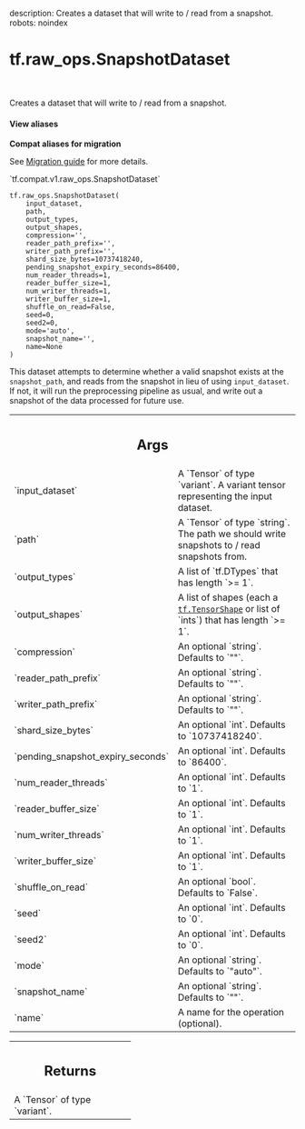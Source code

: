 description: Creates a dataset that will write to / read from a snapshot.
robots: noindex

# tf.raw_ops.SnapshotDataset

<!-- Insert buttons and diff -->

<table class="tfo-notebook-buttons tfo-api nocontent" align="left">

</table>



Creates a dataset that will write to / read from a snapshot.

<section class="expandable">
  <h4 class="showalways">View aliases</h4>
  <p>
<b>Compat aliases for migration</b>
<p>See
<a href="https://www.tensorflow.org/guide/migrate">Migration guide</a> for
more details.</p>
<p>`tf.compat.v1.raw_ops.SnapshotDataset`</p>
</p>
</section>

<pre class="devsite-click-to-copy prettyprint lang-py tfo-signature-link">
<code>tf.raw_ops.SnapshotDataset(
    input_dataset,
    path,
    output_types,
    output_shapes,
    compression=&#x27;&#x27;,
    reader_path_prefix=&#x27;&#x27;,
    writer_path_prefix=&#x27;&#x27;,
    shard_size_bytes=10737418240,
    pending_snapshot_expiry_seconds=86400,
    num_reader_threads=1,
    reader_buffer_size=1,
    num_writer_threads=1,
    writer_buffer_size=1,
    shuffle_on_read=False,
    seed=0,
    seed2=0,
    mode=&#x27;auto&#x27;,
    snapshot_name=&#x27;&#x27;,
    name=None
)
</code></pre>



<!-- Placeholder for "Used in" -->

This dataset attempts to determine whether a valid snapshot exists at the
`snapshot_path`, and reads from the snapshot in lieu of using `input_dataset`.
If not, it will run the preprocessing pipeline as usual, and write out a
snapshot of the data processed for future use.

<!-- Tabular view -->
 <table class="responsive fixed orange">
<colgroup><col width="214px"><col></colgroup>
<tr><th colspan="2"><h2 class="add-link">Args</h2></th></tr>

<tr>
<td>
`input_dataset`
</td>
<td>
A `Tensor` of type `variant`.
A variant tensor representing the input dataset.
</td>
</tr><tr>
<td>
`path`
</td>
<td>
A `Tensor` of type `string`.
The path we should write snapshots to / read snapshots from.
</td>
</tr><tr>
<td>
`output_types`
</td>
<td>
A list of `tf.DTypes` that has length `>= 1`.
</td>
</tr><tr>
<td>
`output_shapes`
</td>
<td>
A list of shapes (each a <a href="../../tf/TensorShape.md"><code>tf.TensorShape</code></a> or list of `ints`) that has length `>= 1`.
</td>
</tr><tr>
<td>
`compression`
</td>
<td>
An optional `string`. Defaults to `""`.
</td>
</tr><tr>
<td>
`reader_path_prefix`
</td>
<td>
An optional `string`. Defaults to `""`.
</td>
</tr><tr>
<td>
`writer_path_prefix`
</td>
<td>
An optional `string`. Defaults to `""`.
</td>
</tr><tr>
<td>
`shard_size_bytes`
</td>
<td>
An optional `int`. Defaults to `10737418240`.
</td>
</tr><tr>
<td>
`pending_snapshot_expiry_seconds`
</td>
<td>
An optional `int`. Defaults to `86400`.
</td>
</tr><tr>
<td>
`num_reader_threads`
</td>
<td>
An optional `int`. Defaults to `1`.
</td>
</tr><tr>
<td>
`reader_buffer_size`
</td>
<td>
An optional `int`. Defaults to `1`.
</td>
</tr><tr>
<td>
`num_writer_threads`
</td>
<td>
An optional `int`. Defaults to `1`.
</td>
</tr><tr>
<td>
`writer_buffer_size`
</td>
<td>
An optional `int`. Defaults to `1`.
</td>
</tr><tr>
<td>
`shuffle_on_read`
</td>
<td>
An optional `bool`. Defaults to `False`.
</td>
</tr><tr>
<td>
`seed`
</td>
<td>
An optional `int`. Defaults to `0`.
</td>
</tr><tr>
<td>
`seed2`
</td>
<td>
An optional `int`. Defaults to `0`.
</td>
</tr><tr>
<td>
`mode`
</td>
<td>
An optional `string`. Defaults to `"auto"`.
</td>
</tr><tr>
<td>
`snapshot_name`
</td>
<td>
An optional `string`. Defaults to `""`.
</td>
</tr><tr>
<td>
`name`
</td>
<td>
A name for the operation (optional).
</td>
</tr>
</table>



<!-- Tabular view -->
 <table class="responsive fixed orange">
<colgroup><col width="214px"><col></colgroup>
<tr><th colspan="2"><h2 class="add-link">Returns</h2></th></tr>
<tr class="alt">
<td colspan="2">
A `Tensor` of type `variant`.
</td>
</tr>

</table>

